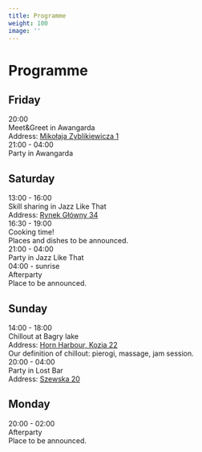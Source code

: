 ```yaml
---
title: Programme
weight: 100
image: ''
---
```

# Programme

<h2>Friday</h2>
<div class="schedule">
    <div class="schedule-date">20:00</div>
    <div>
        <div>Meet&Greet in Awangarda</div>
        <div class="note">Address:
            <a href="https://goo.gl/maps/Uv6LwZcHTGB2"
               target="_blank" rel="noopener noreferrer">Mikołaja Zyblikiewicza 1</a>
        </div>
    </div>
</div>
<div class="schedule">
    <div class="schedule-date">21:00 - 04:00</div>
    <div>Party in Awangarda</div>
</div>

<h2>Saturday</h2>
<div class="schedule">
    <div class="schedule-date">13:00 - 16:00</div>
    <div>
        <div>Skill sharing in Jazz Like That</div>
        <div class="note">Address:
            <a href="https://goo.gl/maps/VAQLMrJrjmG2"
            target="_blank" rel="noopener noreferrer">Rynek Główny 34</a>
        </div>
    </div>
</div>
<div class="schedule">
    <div class="schedule-date">16:30 - 19:00</div>
    <div>
        <div>Cooking time!</div>
        <div class="note">Places and dishes to be announced.</div>
    </div>
</div>
<div class="schedule">
    <div class="schedule-date">21:00 - 04:00</div>
    <div>Party in Jazz Like That</div>
</div>
<div class="schedule">
    <div class="schedule-date">04:00 - sunrise</div>
    <div>
        <div>Afterparty</div>
        <div class="note">Place to be announced.</div>
    </div>
</div>

<h2>Sunday</h2>
<div class="schedule">
    <div class="schedule-date">14:00 - 18:00</div>
    <div>
        <div>Chillout at Bagry lake</div>
        <div class="note">Address:
            <a href="https://goo.gl/maps/XzRR9uiS3yM2"
               target="_blank" rel="noopener noreferrer">Horn Harbour, Kozia 22</a>
        </div>
        <div class="note">Our definition of chillout: pierogi, massage, jam session.</div>
    </div>
</div>
<div class="schedule">
    <div class="schedule-date">20:00 - 04:00</div>
    <div>
        <div>Party in Lost Bar</div>
        <div class="note">Address:
            <a href="https://goo.gl/maps/cgzSQnXJZc92"
               target="_blank" rel="noopener noreferrer">Szewska 20</a>
        </div>
    </div>
</div>

<h2>Monday</h2>
<div class="schedule">
    <div class="schedule-date">20:00 - 02:00</div>
    <div>
        <div>Afterparty</div>
        <div class="note">Place to be announced.</div>
    </div>
</div>
